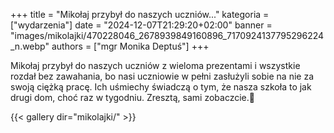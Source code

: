 +++
title = "Mikołaj przybył do naszych uczniów..."
kategoria = ["wydarzenia"]
date = "2024-12-07T21:29:20+02:00"
banner = "images/mikolajki/470228046_2678939849160896_7170924137795296224_n.webp"
authors = ["mgr Monika Deptuś"]
+++

Mikołaj przybył do naszych uczniów z wieloma prezentami i wszystkie rozdał bez zawahania, bo nasi uczniowie w pełni zasłużyli sobie na nie za swoją ciężką pracę. Ich uśmiechy świadczą o tym, że nasza szkoła to jak drugi dom, choć raz w tygodniu. Zresztą, sami zobaczcie.🙂

{{< gallery dir="mikolajki/" >}}
